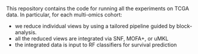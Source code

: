 This repository contains the code for running all the experiments on TCGA data.
In particular, for each multi-omics cohort:
- we reduce individual views by using a tailored pipeline guided by block-analysis.
- all the reduced views are integrated via SNF, MOFA+, or uMKL
- the integrated data is input to RF classifiers for survival prediction
